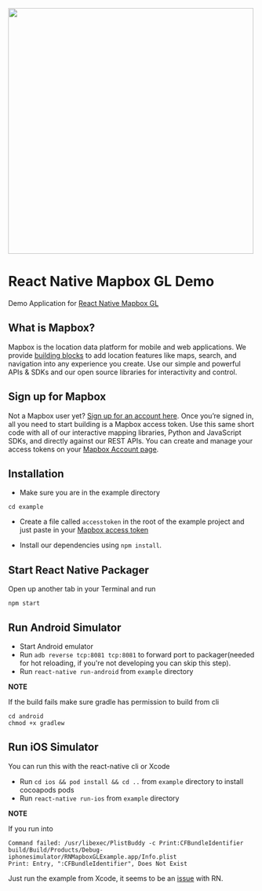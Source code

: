 <a href="https://www.mapbox.com">
  <img src="/assets/mapbox_logo.png" width="500"/>
</a>

# React Native Mapbox GL Demo

Demo Application for [React Native Mapbox GL](../README.md)

## What is Mapbox?

Mapbox is the location data platform for mobile and web applications. We provide [building blocks](https://www.mapbox.com/products/) to add location features like maps, search, and navigation into any experience you create. Use our simple and powerful APIs & SDKs and our open source libraries for interactivity and control.

## Sign up for Mapbox

Not a Mapbox user yet? [Sign up for an account here](https://www.mapbox.com/signup/). Once you’re signed in, all you need to start building is a Mapbox access token. Use this same short code with all of our interactive mapping libraries, Python and JavaScript SDKs, and directly against our REST APIs. You can create and manage your access tokens on your [Mapbox Account page](https://www.mapbox.com/account/).

## Installation

* Make sure you are in the example directory
```
cd example
```
* Create a file called `accesstoken` in the root of the example project and just paste in your [Mapbox access token](https://www.mapbox.com/studio/account/tokens/)

* Install our dependencies using `npm install`.
## Start React Native Packager

Open up another tab in your Terminal and run
```
npm start
```

## Run Android Simulator

* Start Android emulator
* Run `adb reverse tcp:8081 tcp:8081` to forward port to packager(needed for hot reloading, if you're not developing you can skip this step).
* Run `react-native run-android` from `example` directory


**NOTE**

If the build fails make sure gradle has permission to build from cli
```
cd android
chmod +x gradlew
```

## Run iOS Simulator

You can run this with the react-native cli or Xcode

* Run `cd ios && pod install && cd ..` from `example` directory to install cocoapods pods
* Run `react-native run-ios` from `example` directory

**NOTE**

If you run into

```
Command failed: /usr/libexec/PlistBuddy -c Print:CFBundleIdentifier build/Build/Products/Debug-iphonesimulator/RNMapboxGLExample.app/Info.plist
Print: Entry, ":CFBundleIdentifier", Does Not Exist
```

Just run the example from Xcode, it seems to be an [issue](https://github.com/facebook/react-native/issues/14423) with RN.
